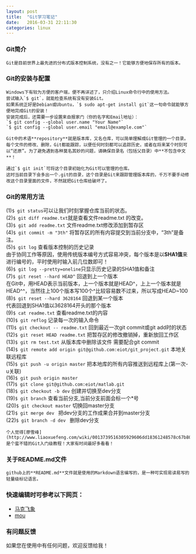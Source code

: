 ```yaml
---
layout: post
title:  "Git学习笔记"
date:   2016-03-31 22:11:30
categories: linux
---
```


### Git简介
	Git是目前世界上最先进的分布式版本控制系统，没有之一！它能够方便地保存所有的版本。

### Git的安装与配置
	Windows下有较为方便的客户端，便不再详述了，只介绍Linux命令行中的使用方法。  
	尝试输入`$ git`，就能检查系统有没有安装Git。  
	如果系统正好是Debian或Ubuntu，`$ sudo apt-get install git`这一句命令就能够方便地完成Git的安装！  
	安装完成后，还需要一步设置来自报家门（你的名字和Email地址）：  
	`$ git config --global user.name "Your Name"`
	`$ git config --global user.email "email@example.com"`

	Git中的术语**repository**就是版本库，又名仓库，可以简单理解成Git管理的一个目录。每个文件的修改、删除，Git都能跟踪，以便任何时刻都可以追踪历史，或者在将来某个时刻可以“还原”。为了避免遇到各种莫名其妙的问题，请确保目录名（包括父目录）中**不包含中文**！

	通过`$ git init`可将这个目录初始化为Git可以管理的仓库。
	这时当前目录下会多出一个.git的目录，这个目录是Git来跟踪管理版本库的，千万不要手动修改这个目录里面的文件，不然就把Git仓库给破坏了。

### Git的常用方法
(1)`$ git status`可以让我们时刻掌握仓库当前的状态。  
(2)`$ git diff readme.txt`就是查看文件readme.txt 的改变。  
(3)`$ git add readme.txt`  文件readme.txt修改添加到暂存区  
(4)`$ git commit -m "3th"`  将暂存区的所有内容提交到当前分支中，“3th”是备注。  
(5)`$ git log`  查看版本控制的历史记录  
由于协同工作等原因，使用传统版本编号方式容易冲突，每个版本是以**SHA1值**来进行编号的，平时使用时输入前几位数即可！  
(6)`$ git log --pretty=oneline`只显示历史记录的SHA1值和备注  
(7)`$ git reset --hard HEAD^`   回退到上一个版本  
在Git中，用HEAD表示当前版本，上一个版本就是HEAD^，上上一个版本就是HEAD^^，当然往上100个版本写100个^比较容易数不过来，所以写成HEAD~100  
(8)`$ git reset --hard 3628164`  回退到某一个版本  
代表回退到SHA1值以3628164开头的那个版本  
(9)`$ cat readme.txt`  查看readme.txt的内容  
(10)`$ git reflog`  记录每一次的输入命令  
(11)`$ git checkout -- readme.txt`  回到最近一次git commit或git add时的状态  
(12)`$ git reset HEAD readme.txt`  把暂存区的修改撤销掉，重新放回工作区  
(13)`$ git rm test.txt`  从版本库中删除该文件  需要配合git commit  
(14)`$ git remote add origin git@github.com:eiot/git_project.git` 本地关联远程库  
(15)`$ git push -u origin master` 把本地库的所有内容推送到远程库上(第一次-u关联)  
(16)`$ git push origin master`  
(17)`$ git clone git@github.com:eiot/matlab.git`  
(18)`$ git checkout -b dev`  创建并切换至dev分支  
(19)`$ git branch`  查看当前分支,当前分支前面会标一个*号  
(20)`$ git checkout master`  切换回master分支  
(21)`$ git merge dev ` 把dev分支的工作成果合并到master分支  
(22)`$ git branch -d dev ` 删除dev分支  



	个人觉得[廖雪峰](http://www.liaoxuefeng.com/wiki/0013739516305929606dd18361248578c67b8067c8c017b000)是个蛮不错的Git入门级教程！大家有时间最好多看看！

### 关于README.md文件

	github上的**README.md**文件就是使用的Markdown语言编写的，是一种可实现易读易写的轻量级标记语言。

### 快速编辑时可参考以下网页：  
* [马克飞象](https://maxiang.io/)  
* [mou](http://mahua.jser.me/) 


### 有问题反馈
如果您在使用中有任何问题，欢迎反馈给我！

